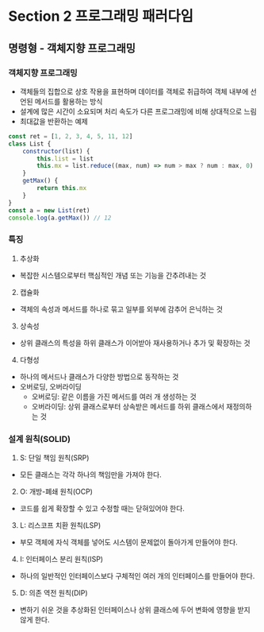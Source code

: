 # Section 2 프로그래밍 패러다임

## 명령형 - 객체지향 프로그래밍

### 객체지향 프로그래밍
- 객체들의 집합으로 상호 작용을 표현하며 데이터를 객체로 취급하여 객체 내부에 선언된 메서드를 활용하는 방식
- 설계에 많은 시간이 소요되며 처리 속도가 다른 프로그래밍에 비해 상대적으로 느림
- 최대값을 반환하는 예제
```js
const ret = [1, 2, 3, 4, 5, 11, 12]
class List {
    constructor(list) {
        this.list = list
        this.mx = list.reduce((max, num) => num > max ? num : max, 0)
    }
    getMax() {
        return this.mx
    }
}
const a = new List(ret)
console.log(a.getMax()) // 12
```

### 특징
1. 추상화
- 복잡한 시스템으로부터 핵심적인 개념 또는 기능을 간추려내는 것
2. 캡슐화
- 객체의 속성과 메서드를 하나로 묶고 일부를 외부에 감추어 은닉하는 것
3. 상속성
- 상위 클래스의 특성을 하위 클래스가 이어받아 재사용하거나 추가 및 확장하는 것
4. 다형성
- 하나의 메서드나 클래스가 다양한 방법으로 동작하는 것
- 오버로딩, 오버라이딩
    - 오버로딩: 같은 이름을 가진 메서드를 여러 개 생성하는 것
    - 오버라이딩: 상위 클래스로부터 상속받은 메서드를 하위 클래스에서 재정의하는 것

### 설계 원칙(SOLID)
1. S: 단일 책임 원칙(SRP)
- 모든 클래스는 각각 하나의 책임만을 가져야 한다.
2. O: 개방-폐쇄 원칙(OCP)
- 코드를 쉽게 확장할 수 있고 수정할 때는 닫혀있어야 한다.
3. L: 리스코프 치환 원칙(LSP)
- 부모 객체에 자식 객체를 넣어도 시스템이 문제없이 돌아가게 만들어야 한다.
4. I: 인터페이스 분리 원칙(ISP)
- 하나의 일반적인 인터페이스보다 구체적인 여러 개의 인터페이스를 만들어야 한다.
5. D: 의존 역전 원칙(DIP)
- 변하기 쉬운 것을 추상화된 인터페이스나 상위 클래스에 두어 변화에 영향을 받지 않게 한다.

